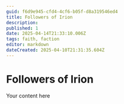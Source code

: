 ```yaml
---
guid: f6d9e945-cfd4-4cf6-b05f-d8a319546ed4
title: Followers of Irion
description: 
published: 1
date: 2025-04-14T21:33:10.006Z
tags: faith, faction
editor: markdown
dateCreated: 2025-04-10T21:31:35.604Z
---
```


# Followers of Irion
Your content here
